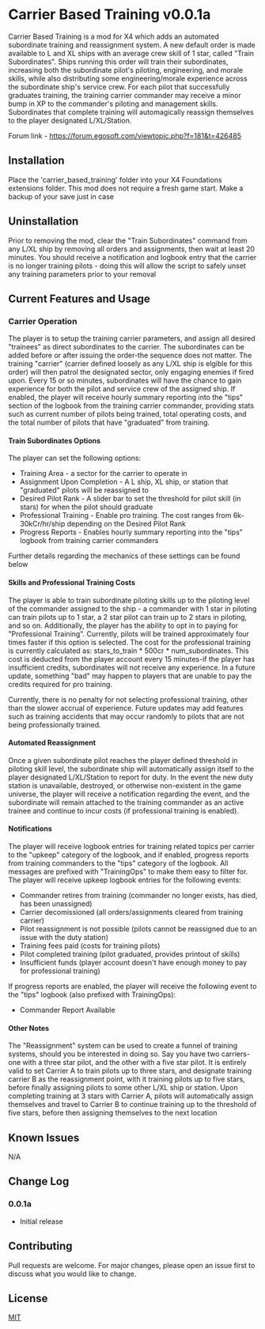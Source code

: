 # Carrier Based Training v0.0.1a

Carrier Based Training is a mod for X4 which adds an automated subordinate training and reassignment system. A new default order is made available to L and XL ships with an average crew skill of 1 star, called "Train Subordinates".  Ships running this order will train their subordinates, increasing both the subordinate pilot's piloting, engineering, and morale skills, while also distributing some engineering/morale experience across the subordinate ship's service crew.  For each pilot that successfully graduates training, the training carrier commander may receive a minor bump in XP to the commander's piloting and management skills.  Subordinates that complete training will automagically reassign themselves to the player designated L/XL/Station.

Forum link - https://forum.egosoft.com/viewtopic.php?f=181&t=426485

## Installation

Place the 'carrier_based_training' folder into your X4 Foundations extensions folder.  This mod does not require a fresh game start. Make a backup of your save just in case

## Uninstallation
Prior to removing the mod, clear the "Train Subordinates" command from any L/XL ship by removing all orders and assignments, then wait at least 20 minutes.  You should receive a notification and logbook entry that the carrier is no longer training pilots - doing this will allow the script to safely unset any training parameters prior to your removal

## Current Features and Usage

### Carrier Operation
The player is to setup the training carrier parameters, and assign all desired "trainees" as direct subordinates to the carrier.  The subordinates can be added before or after issuing the order-the sequence does not matter.  The training "carrier" (carrier defined loosely as any L/XL ship is elgible for this order) will then patrol the designated sector, only engaging enemies if fired upon. Every 15 or so minutes, subordinates will have the chance to gain experience for both the pilot and service crew of the assigned ship. If enabled, the player will receive hourly summary reporting into the "tips" section of the logbook from the training carrier commander, providing stats such as current number of pilots being trained, total operating costs, and the total number of pilots that have "graduated" from training.

#### Train Subordinates Options
The player can set the following options:

- Training Area - a sector for the carrier to operate in
- Assignment Upon Completion - A L ship, XL ship, or station that "graduated" pilots will be reassigned to
- Desired Pilot Rank - A slider bar to set the threshold for pilot skill (in stars) for when the pilot should graduate
- Professional Training - Enable pro training.  The cost ranges from 6k-30kCr/hr/ship depending on the Desired Pilot Rank
- Progress Reports - Enables hourly summary reporting into the "tips" logbook from training carrier commanders

Further details regarding the mechanics of these settings can be found below

#### Skills and Professional Training Costs
The player is able to train subordinate piloting skills up to the piloting level of the commander assigned to the ship - a commander with 1 star in piloting can train pilots up to 1 star, a 2 star pilot can train up to 2 stars in piloting, and so on. Additionally, the player has the ability to opt in to paying for "Professional Training".  Currently, pilots will be trained approximately four times faster if this option is selected. The cost for the professional training is currently calculated as: 
stars_to_train * 500cr * num_subordinates.  This cost is deducted from the player account every 15 minutes-if the player has insufficient credits, subordinates will not receive any experience.  In a future update, something "bad" may happen to players that are unable to pay the credits required for pro training.

Currently, there is no penalty for not selecting professional training, other than the slower accrual of experience.  Future updates may add features such as training accidents that may occur randomly to pilots that are not being professionally trained.

#### Automated Reassignment
Once a given subordinate pilot reaches the player defined threshold in piloting skill level, the subordinate ship will automatically assign itself to the player designated L/XL/Station to report for duty.  In the event the new duty station is unavailable, destroyed, or otherwise non-existent in the game universe, the player will receive a notification regarding the event, and the subordinate will remain attached to the training commander as an active trainee and continue to incur costs (if professional training is enabled).

#### Notifications
The player will receive logbook entries for training related topics per carrier to the "upkeep" category of the logbook, and if enabled, progress reports from training commanders to the "tips" category of the logbook.  All messages are prefixed with "TrainingOps" to make them easy to filter for.  The player will receive upkeep logbook entries for the following events:

- Commander retires from training (commander no longer exists, has died, has been unassigned)
- Carrier decomissioned (all orders/assignments cleared from training carrier)
- Pilot reassignment is not possible (pilots cannot be reassigned due to an issue with the duty station)
- Training fees paid (costs for training pilots)
- Pilot completed training (pilot graduated, provides printout of skills)
- Insufficient funds (player account doesn't have enough money to pay for professional training)

If progress reports are enabled, the player will receive the following event to the "tips" logbook (also prefixed with TrainingOps):

- Commander Report Available

#### Other Notes
The "Reassignment" system can be used to create a funnel of training systems, should you be interested in doing so.  Say you have two carriers-one with a three star pilot, and the other with a five star pilot.  It is entirely valid to set Carrier A to train pilots up to three stars, and designate training carrier B as the reassignment point, with it training pilots up to five stars, before finally assigning pilots to some other L/XL ship or station.  Upon completing training at 3 stars with Carrier A, pilots will automatically assign themselves and travel to Carrier B to continue training up to the threshold of five stars, before then assigning themselves to the next location


## Known Issues
N/A

## Change Log

### 0.0.1a
- Initial release

## Contributing
Pull requests are welcome. For major changes, please open an issue first to discuss what you would like to change. 
## License
[MIT](https://choosealicense.com/licenses/mit/)
